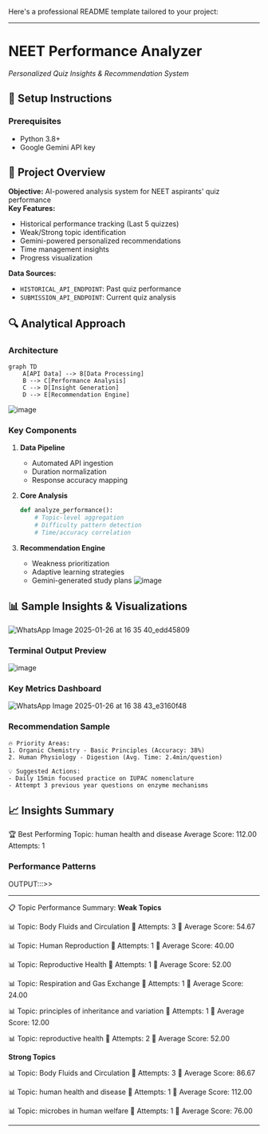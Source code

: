 Here's a professional README template tailored to your project:

---

# NEET Performance Analyzer  
*Personalized Quiz Insights & Recommendation System*



## 🚀 Setup Instructions

### Prerequisites
- Python 3.8+
- Google Gemini API key



## 📌 Project Overview
**Objective:** AI-powered analysis system for NEET aspirants' quiz performance  
**Key Features:**
- Historical performance tracking (Last 5 quizzes)
- Weak/Strong topic identification
- Gemini-powered personalized recommendations
- Time management insights
- Progress visualization

**Data Sources:**
- `HISTORICAL_API_ENDPOINT`: Past quiz performance
- `SUBMISSION_API_ENDPOINT`: Current quiz analysis

## 🔍 Analytical Approach

### Architecture
```mermaid
graph TD
    A[API Data] --> B[Data Processing]
    B --> C[Performance Analysis]
    C --> D[Insight Generation]
    D --> E[Recommendation Engine]
```
![image](https://github.com/user-attachments/assets/5c50e30d-969e-410f-9059-898a579759c3)

### Key Components
1. **Data Pipeline**
   - Automated API ingestion
   - Duration normalization
   - Response accuracy mapping

2. **Core Analysis**
   ```python
   def analyze_performance():
       # Topic-level aggregation
       # Difficulty pattern detection
       # Time/accuracy correlation
   ```

3. **Recommendation Engine**
   - Weakness prioritization
   - Adaptive learning strategies
   - Gemini-generated study plans
![image](https://github.com/user-attachments/assets/d446dfac-563d-4669-93c3-25d459e506d4)

## 📊 Sample Insights & Visualizations
![WhatsApp Image 2025-01-26 at 16 35 40_edd45809](https://github.com/user-attachments/assets/5a4cb226-f271-4188-bb7e-dd73536ac089)


### Terminal Output Preview
![image](https://github.com/user-attachments/assets/55dc18ec-52c6-4a2e-9a2e-83fbf0f6e191)


### Key Metrics Dashboard
![WhatsApp Image 2025-01-26 at 16 38 43_e3160f48](https://github.com/user-attachments/assets/dd4007ba-e9a4-48f1-b1e9-2811141bfb9d)


### Recommendation Sample
```text
🔥 Priority Areas:
1. Organic Chemistry - Basic Principles (Accuracy: 38%)
2. Human Physiology - Digestion (Avg. Time: 2.4min/question)

💡 Suggested Actions:
- Daily 15min focused practice on IUPAC nomenclature
- Attempt 3 previous year questions on enzyme mechanisms
```
## 📈 Insights Summary
🏆 Best Performing Topic: human health and disease
   Average Score: 112.00
   Attempts: 1
  
### Performance Patterns
OUTPUT:::>>
________________________________________________________________________________________________________
📋 Topic Performance Summary:
______Weak Topics______

📊 Topic: Body Fluids and Circulation 
   🔢 Attempts: 3
   🎯 Average Score: 54.67

📊 Topic: Human Reproduction
   🔢 Attempts: 1
   🎯 Average Score: 40.00

📊 Topic: Reproductive Health
   🔢 Attempts: 1
   🎯 Average Score: 52.00

📊 Topic: Respiration and Gas Exchange
   🔢 Attempts: 1
   🎯 Average Score: 24.00

📊 Topic: principles of inheritance and variation
   🔢 Attempts: 1
   🎯 Average Score: 12.00

📊 Topic: reproductive health
   🔢 Attempts: 2
   🎯 Average Score: 52.00

______Strong Topics______

📊 Topic: Body Fluids and Circulation
   🔢 Attempts: 3
   🎯 Average Score: 86.67

📊 Topic: human health and disease
   🔢 Attempts: 1
   🎯 Average Score: 112.00

📊 Topic: microbes in human welfare
   🔢 Attempts: 1
   🎯 Average Score: 76.00
_________________________________________________________________________________




